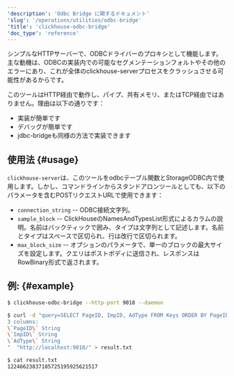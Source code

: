 ```yaml
---
'description': 'Odbc Bridge に関するドキュメント'
'slug': '/operations/utilities/odbc-bridge'
'title': 'clickhouse-odbc-bridge'
'doc_type': 'reference'
---
```


シンプルなHTTPサーバーで、ODBCドライバーのプロキシとして機能します。主な動機は、ODBCの実装内での可能なセグメンテーションフォルトやその他のエラーにあり、これが全体のclickhouse-serverプロセスをクラッシュさせる可能性があるからです。

このツールはHTTP経由で動作し、パイプ、共有メモリ、またはTCP経由ではありません。理由は以下の通りです：
- 実装が簡単です
- デバッグが簡単です
- jdbc-bridgeも同様の方法で実装できます

## 使用法 {#usage}

`clickhouse-server`は、このツールをodbcテーブル関数とStorageODBC内で使用します。しかし、コマンドラインからスタンドアロンツールとしても、以下のパラメータを含むPOSTリクエストURLで使用できます：
- `connection_string` -- ODBC接続文字列。
- `sample_block` -- ClickHouseのNamesAndTypesList形式によるカラムの説明。名前はバックティックで囲み、タイプは文字列として記述します。名前とタイプはスペースで区切られ、行は改行で区切られます。
- `max_block_size` -- オプションのパラメータで、単一のブロックの最大サイズを設定します。クエリはポストボディに送信され、レスポンスはRowBinary形式で返されます。

## 例: {#example}

```bash
$ clickhouse-odbc-bridge --http-port 9018 --daemon

$ curl -d "query=SELECT PageID, ImpID, AdType FROM Keys ORDER BY PageID, ImpID" --data-urlencode "connection_string=DSN=ClickHouse;DATABASE=stat" --data-urlencode "sample_block=columns format version: 1
3 columns:
\`PageID\` String
\`ImpID\` String
\`AdType\` String
"  "http://localhost:9018/" > result.txt

$ cat result.txt
12246623837185725195925621517
```
